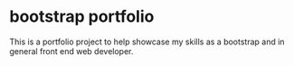 # bootstrap portfolio
This is a portfolio project to help showcase my skills as a bootstrap and in general front end web developer.
